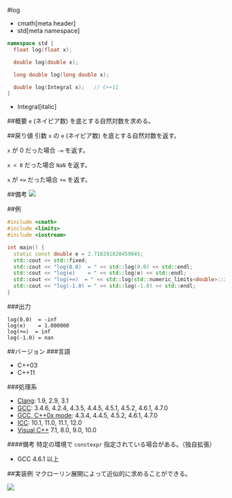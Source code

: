#log
* cmath[meta header]
* std[meta namespace]

```cpp
namespace std {
  float log(float x);

  double log(double x);

  long double log(long double x);

  double log(Integral x);   // C++11
}
```
* Integral[italic]

##概要
`e` (ネイピア数) を底とする自然対数を求める。


##戻り値
引数 `x` の `e` (ネイピア数) を底とする自然対数を返す。

`x` が 0 だった場合 `-∞` を返す。

`x < 0` だった場合 `NaN` を返す。

`x` が `+∞` だった場合 `+∞` を返す。


##備考
![](https://github.com/cpprefjp/image/raw/master/reference/cmath/log/log.png)


##例
```cpp
#include <cmath>
#include <limits>
#include <iostream>

int main() {
  static const double e = 2.718281828459045;
  std::cout << std::fixed;
  std::cout << "log(0.0)  = " << std::log(0.0) << std::endl;
  std::cout << "log(e)    = " << std::log(e) << std::endl;
  std::cout << "log(+∞)  = " << std::log(std::numeric_limits<double>::infinity()) << std::endl;
  std::cout << "log(-1.0) = " << std::log(-1.0) << std::endl;
}
```

###出力
```
log(0.0)  = -inf
log(e)    = 1.000000
log(+∞)  = inf
log(-1.0) = nan
```

##バージョン
###言語
- C++03
- C++11

###処理系
- [Clang](/implementation.md#clang): 1.9, 2.9, 3.1
- [GCC](/implementation.md#gcc): 3.4.6, 4.2.4, 4.3.5, 4.4.5, 4.5.1, 4.5.2, 4.6.1, 4.7.0
- [GCC, C++0x mode](/implementation.md#gcc): 4.3.4, 4.4.5, 4.5.2, 4.6.1, 4.7.0
- [ICC](/implementation.md#icc): 10.1, 11.0, 11.1, 12.0
- [Visual C++](/implementation.md#visual_cpp) 7.1, 8.0, 9.0, 10.0

####備考
特定の環境で `constexpr` 指定されている場合がある。（独自拡張）
- GCC 4.6.1 以上


##実装例
マクローリン展開によって近似的に求めることができる。

![](https://github.com/cpprefjp/image/raw/master/reference/cmath/log/log_mac.png)

